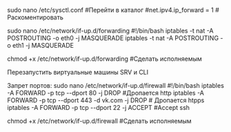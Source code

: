 sudo nano /etc/sysctl.conf  #Перейти в каталог
#net.ipv4.ip_forward = 1 # Раскоментировать

sudo nano /etc/network/if-up.d/forwarding
#!/bin/bash
iptables -t nat -A POSTROUTING -o eth0 -j MASQUERADE
iptables -t nat -A POSTROUTING -o eth1 -j MASQUERADE

chmod +x /etc/network/if-up.d/forwarding  #Сделать исполняемым

Перезапустить виртуальные машины SRV и CLI



Запрет портов:
sudo nano /etc/network/if-up.d/firewall
#!/bin/bash
iptables -A FORWARD -p tcp --dport 80 -j DROP  #Дропается http
iptables -A FORWARD -p tcp --dport 443 -d vk.com -j DROP  # Дропается htpps
iptables -A FORWARD -p tcp --dport 22 -j ACCEPT   #Accept ssh

chmod +x /etc/network/if-up.d/firewall  #Сделать исполняемым

